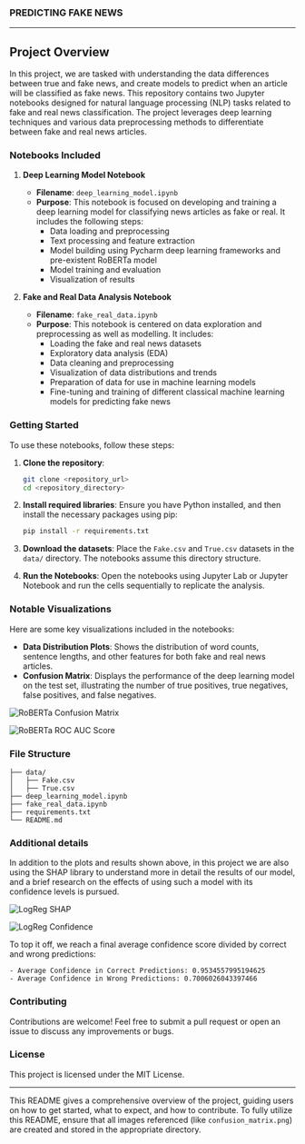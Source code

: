 ### PREDICTING FAKE NEWS

---

## Project Overview

In this project, we are tasked with understanding the data differences between true and fake news, and create models to predict when an article will be classified as fake news. This repository contains two Jupyter notebooks designed for natural language processing (NLP) tasks related to fake and real news classification. The project leverages deep learning techniques and various data preprocessing methods to differentiate between fake and real news articles.

### Notebooks Included

1. **Deep Learning Model Notebook**
   - **Filename**: `deep_learning_model.ipynb`
   - **Purpose**: This notebook is focused on developing and training a deep learning model for classifying news articles as fake or real. It includes the following steps:
     - Data loading and preprocessing
     - Text processing and feature extraction
     - Model building using Pycharm deep learning frameworks and pre-existent RoBERTa model
     - Model training and evaluation
     - Visualization of results

2. **Fake and Real Data Analysis Notebook**
   - **Filename**: `fake_real_data.ipynb`
   - **Purpose**: This notebook is centered on data exploration and preprocessing as well as modelling. It includes:
     - Loading the fake and real news datasets
     - Exploratory data analysis (EDA)
     - Data cleaning and preprocessing
     - Visualization of data distributions and trends
     - Preparation of data for use in machine learning models
     - Fine-tuning and training of different classical machine learning models for predicting fake news

### Getting Started

To use these notebooks, follow these steps:

1. **Clone the repository**:
   ```bash
   git clone <repository_url>
   cd <repository_directory>
   ```

2. **Install required libraries**:
   Ensure you have Python installed, and then install the necessary packages using pip:
   ```bash
   pip install -r requirements.txt
   ```

3. **Download the datasets**:
   Place the `Fake.csv` and `True.csv` datasets in the `data/` directory. The notebooks assume this directory structure.

4. **Run the Notebooks**:
   Open the notebooks using Jupyter Lab or Jupyter Notebook and run the cells sequentially to replicate the analysis.

### Notable Visualizations

Here are some key visualizations included in the notebooks:

- **Data Distribution Plots**: Shows the distribution of word counts, sentence lengths, and other features for both fake and real news articles.
- **Confusion Matrix**: Displays the performance of the deep learning model on the test set, illustrating the number of true positives, true negatives, false positives, and false negatives.

![RoBERTa Confusion Matrix](./images/confusion_matrix_roberta.png)

![RoBERTa ROC AUC Score](./images/auc_roberta.png)

### File Structure

```
├── data/
│   ├── Fake.csv
│   ├── True.csv
├── deep_learning_model.ipynb
├── fake_real_data.ipynb
├── requirements.txt
└── README.md
```

### Additional details

In addition to the plots and results shown above, in this project we are also using the SHAP library to understand more in detail the results of our model, and a brief research on the effects of using such a model with its confidence levels is pursued. 

![LogReg SHAP](./images/SHAP_log_reg.png)

![LogReg Confidence](./images/confidence_levels_log_reg.png)

To top it off, we reach a final average confidence score divided by correct and wrong predictions:

    - Average Confidence in Correct Predictions: 0.9534557995194625
    - Average Confidence in Wrong Predictions: 0.7006026043397466


### Contributing

Contributions are welcome! Feel free to submit a pull request or open an issue to discuss any improvements or bugs.

### License

This project is licensed under the MIT License.

---

This README gives a comprehensive overview of the project, guiding users on how to get started, what to expect, and how to contribute. To fully utilize this README, ensure that all images referenced (like `confusion_matrix.png`) are created and stored in the appropriate directory.
